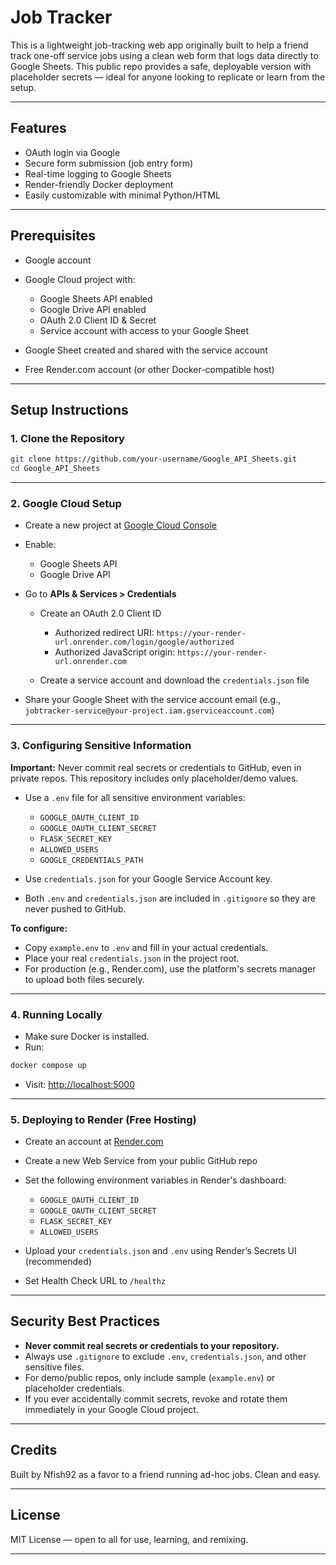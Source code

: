 # Job Tracker

This is a lightweight job-tracking web app originally built to help a friend track one-off service jobs using a clean web form that logs data directly to Google Sheets. This public repo provides a safe, deployable version with placeholder secrets — ideal for anyone looking to replicate or learn from the setup.

---

## Features

* OAuth login via Google
* Secure form submission (job entry form)
* Real-time logging to Google Sheets
* Render-friendly Docker deployment
* Easily customizable with minimal Python/HTML

---

## Prerequisites

* Google account
* Google Cloud project with:

  * Google Sheets API enabled
  * Google Drive API enabled
  * OAuth 2.0 Client ID & Secret
  * Service account with access to your Google Sheet
* Google Sheet created and shared with the service account
* Free Render.com account (or other Docker-compatible host)

---

## Setup Instructions

### 1. Clone the Repository

```sh
git clone https://github.com/your-username/Google_API_Sheets.git
cd Google_API_Sheets
```

---

### 2. Google Cloud Setup

* Create a new project at [Google Cloud Console](https://console.cloud.google.com/)
* Enable:

  * Google Sheets API
  * Google Drive API
* Go to **APIs & Services > Credentials**

  * Create an OAuth 2.0 Client ID

    * Authorized redirect URI:
      `https://your-render-url.onrender.com/login/google/authorized`
    * Authorized JavaScript origin:
      `https://your-render-url.onrender.com`
  * Create a service account and download the `credentials.json` file
* Share your Google Sheet with the service account email (e.g., `jobtracker-service@your-project.iam.gserviceaccount.com`)

---

### 3. Configuring Sensitive Information

**Important:**
Never commit real secrets or credentials to GitHub, even in private repos.
This repository includes only placeholder/demo values.

* Use a `.env` file for all sensitive environment variables:

  * `GOOGLE_OAUTH_CLIENT_ID`
  * `GOOGLE_OAUTH_CLIENT_SECRET`
  * `FLASK_SECRET_KEY`
  * `ALLOWED_USERS`
  * `GOOGLE_CREDENTIALS_PATH`
* Use `credentials.json` for your Google Service Account key.
* Both `.env` and `credentials.json` are included in `.gitignore` so they are never pushed to GitHub.

**To configure:**

* Copy `example.env` to `.env` and fill in your actual credentials.
* Place your real `credentials.json` in the project root.
* For production (e.g., Render.com), use the platform's secrets manager to upload both files securely.

---

### 4. Running Locally

* Make sure Docker is installed.
* Run:

```sh
docker compose up
```

* Visit: [http://localhost:5000](http://localhost:5000)

---

### 5. Deploying to Render (Free Hosting)

* Create an account at [Render.com](https://render.com/)
* Create a new Web Service from your public GitHub repo
* Set the following environment variables in Render's dashboard:

  * `GOOGLE_OAUTH_CLIENT_ID`
  * `GOOGLE_OAUTH_CLIENT_SECRET`
  * `FLASK_SECRET_KEY`
  * `ALLOWED_USERS`
* Upload your `credentials.json` and `.env` using Render’s Secrets UI (recommended)
* Set Health Check URL to `/healthz`

---

## Security Best Practices

* **Never commit real secrets or credentials to your repository.**
* Always use `.gitignore` to exclude `.env`, `credentials.json`, and other sensitive files.
* For demo/public repos, only include sample (`example.env`) or placeholder credentials.
* If you ever accidentally commit secrets, revoke and rotate them immediately in your Google Cloud project.

---

## Credits

Built by Nfish92 as a favor to a friend running ad-hoc jobs. Clean and easy.

---

## License

MIT License — open to all for use, learning, and remixing.

---
